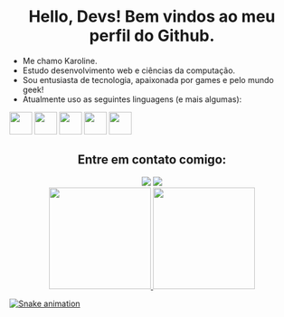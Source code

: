 <h1 align="center">Hello, Devs! Bem vindos ao meu perfil do Github.</h1>
<ul>
   <li>Me chamo Karoline.</li>
   <li>Estudo desenvolvimento web e ciências da computação.</li>
   <li>Sou entusiasta de tecnologia, apaixonada por games e pelo mundo geek! </li>
   <li>Atualmente uso as seguintes linguagens (e mais algumas):</li>
 </ul>
<div>
   <img src="https://cdn.jsdelivr.net/gh/devicons/devicon/icons/javascript/javascript-original.svg" width="40" height="40"/> 
   <img src="https://cdn.jsdelivr.net/gh/devicons/devicon/icons/html5/html5-original-wordmark.svg" width="40" height="40"/> 
   <img src="https://cdn.jsdelivr.net/gh/devicons/devicon/icons/css3/css3-original-wordmark.svg" width="40" height="40"/> 
   <img src="https://cdn.jsdelivr.net/gh/devicons/devicon/icons/c/c-original.svg"  width="40" height="40" /> 
   <img src="https://cdn.jsdelivr.net/gh/devicons/devicon/icons/python/python-original.svg"  width="40" height="40" />
</div>

<h2 align="center"><strong> Entre em contato comigo:</strong></h2>
<div align="center">
    <a href="https://www.linkedin.com/in/karolinealves2101/" target="_blank"><img src="https://img.shields.io/badge/-LinkedIn-%230077B5?style=for-the-badge&logo=linkedin&logoColor=white" target="_blank"></a>
    <a href = "mailto:alveskarol618@gmail.com"><img src="https://img.shields.io/badge/Gmail-D14836?style=for-the-badge&logo=gmail&logoColor=white" target="_blank"></a>
 </div>
 
<div align="center">
  <a href="https://github.com/Karol-Alves">
  <img height="180em" src="https://github-readme-stats.vercel.app/api?username=Karol-Alves&show_icons=true&theme=omni"/>
  <img height="180em" src="https://github-readme-stats.vercel.app/api/top-langs/?username=Karol-Alves&layout=compact&theme=omni"/>
</div>

   ![Snake animation](https://github.com/Karol-Alves/Karol-Alves/blob/output/github-contribution-grid-snake.svg)
 
